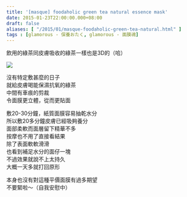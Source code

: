 ```yaml
---
title: '[masque] foodaholic green tea natural essence mask'
date: 2015-01-23T22:00:00.000+08:00
draft: false
aliases: [ "/2015/01/masque-foodaholic-green-tea-natural.html" ]
tags : [glamorous - 保養おたく, glamorous - 面膜魂]
---
```


飲用的綠茶同皮膚吸收的綠茶一樣也是3D的（哈）  

![](/images/foodaholicgreentea.jpg)

沒有特定敷甚麼的日子  
就給皮膚喝能保濕抗氧的綠茶  
中間有車痕的剪裁  
令面膜更立體，從而更貼面  
  
敷20-30分鐘，紙質面膜容易抽乾水分  
所以敷20多分鐘皮膚已經吸夠養分  
面部柔軟而面層留下精華不多  
按摩也不用了直接看結果  
除了表面軟軟滑滑  
也看到補足水分的面仔一塊  
不過效果就說不上太持久  
大概一天多就打回原形  
  
本身也沒有對這種平價面膜有過多期望  
不要緊啦～（自我安慰中）
